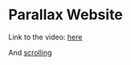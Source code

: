 # Parallax Website

Link to the video: [here](https://youtu.be/LO7IGPveJhI)

And [scrolling](https://youtu.be/KAG5wNPdoTw)